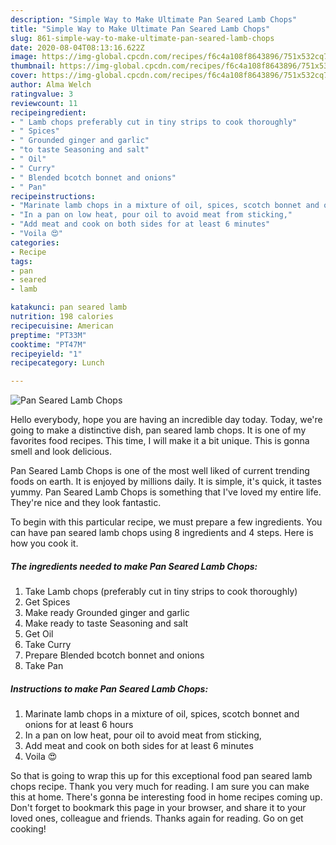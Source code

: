 ```yaml
---
description: "Simple Way to Make Ultimate Pan Seared Lamb Chops"
title: "Simple Way to Make Ultimate Pan Seared Lamb Chops"
slug: 861-simple-way-to-make-ultimate-pan-seared-lamb-chops
date: 2020-08-04T08:13:16.622Z
image: https://img-global.cpcdn.com/recipes/f6c4a108f8643896/751x532cq70/pan-seared-lamb-chops-recipe-main-photo.jpg
thumbnail: https://img-global.cpcdn.com/recipes/f6c4a108f8643896/751x532cq70/pan-seared-lamb-chops-recipe-main-photo.jpg
cover: https://img-global.cpcdn.com/recipes/f6c4a108f8643896/751x532cq70/pan-seared-lamb-chops-recipe-main-photo.jpg
author: Alma Welch
ratingvalue: 3
reviewcount: 11
recipeingredient:
- " Lamb chops preferably cut in tiny strips to cook thoroughly"
- " Spices"
- " Grounded ginger and garlic"
- "to taste Seasoning and salt"
- " Oil"
- " Curry"
- " Blended bcotch bonnet and onions"
- " Pan"
recipeinstructions:
- "Marinate lamb chops in a mixture of oil, spices, scotch bonnet and onions for at least 6 hours"
- "In a pan on low heat, pour oil to avoid meat from sticking,"
- "Add meat and cook on both sides for at least 6 minutes"
- "Voila 😍"
categories:
- Recipe
tags:
- pan
- seared
- lamb

katakunci: pan seared lamb 
nutrition: 198 calories
recipecuisine: American
preptime: "PT33M"
cooktime: "PT47M"
recipeyield: "1"
recipecategory: Lunch

---
```



![Pan Seared Lamb Chops](https://img-global.cpcdn.com/recipes/f6c4a108f8643896/751x532cq70/pan-seared-lamb-chops-recipe-main-photo.jpg)

Hello everybody, hope you are having an incredible day today. Today, we're going to make a distinctive dish, pan seared lamb chops. It is one of my favorites food recipes. This time, I will make it a bit unique. This is gonna smell and look delicious.

Pan Seared Lamb Chops is one of the most well liked of current trending foods on earth. It is enjoyed by millions daily. It is simple, it's quick, it tastes yummy. Pan Seared Lamb Chops is something that I've loved my entire life. They're nice and they look fantastic.




To begin with this particular recipe, we must prepare a few ingredients. You can have pan seared lamb chops using 8 ingredients and 4 steps. Here is how you cook it.

<!--inarticleads1-->

##### The ingredients needed to make Pan Seared Lamb Chops:

1. Take  Lamb chops (preferably cut in tiny strips to cook thoroughly)
1. Get  Spices
1. Make ready  Grounded ginger and garlic
1. Make ready to taste Seasoning and salt
1. Get  Oil
1. Take  Curry
1. Prepare  Blended bcotch bonnet and onions
1. Take  Pan




<!--inarticleads2-->

##### Instructions to make Pan Seared Lamb Chops:

1. Marinate lamb chops in a mixture of oil, spices, scotch bonnet and onions for at least 6 hours
1. In a pan on low heat, pour oil to avoid meat from sticking,
1. Add meat and cook on both sides for at least 6 minutes
1. Voila 😍




So that is going to wrap this up for this exceptional food pan seared lamb chops recipe. Thank you very much for reading. I am sure you can make this at home. There's gonna be interesting food in home recipes coming up. Don't forget to bookmark this page in your browser, and share it to your loved ones, colleague and friends. Thanks again for reading. Go on get cooking!
